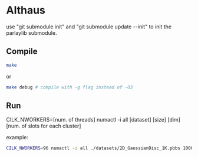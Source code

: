 # Althaus

use "git submodule init" and "git submodule update --init" to init the parlaylib submodule. 

## Compile

```bash
make 
```

or 

```bash
make debug # compile with -g flag instead of -O3
```


## Run

CILK_NWORKERS=[num. of threads] numactl -i all [dataset] [size] [dim] [num. of slots for each cluster]

example:
```bash
CILK_NWORKERS=96 numactl -i all ./datasets/2D_GaussianDisc_1K.pbbs 1000 2 128
```
